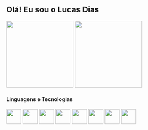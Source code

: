 ## Olá! Eu sou o Lucas Dias

<div>
  <img height="180em" src="https://github-readme-stats.vercel.app/api?username=LucasDias2002&show_icons=true&theme=react">
  <img height="180em" src="https://github-readme-stats.vercel.app/api/top-langs/?username=LucasDias2002&layout=compact&theme=react">
</div>

<h4>Linguagens e Tecnologias</h4>

<div>
  
  <img height="40" w3dth="40" src="https://cdn.jsdelivr.net/gh/devicons/devicon@latest/icons/csharp/csharp-original.svg" />
  <img height="40" width="40" src="https://cdn.jsdelivr.net/gh/devicons/devicon@latest/icons/javascript/javascript-original.svg" />
  <img height="40" width="40" src="https://cdn.jsdelivr.net/gh/devicons/devicon@latest/icons/html5/html5-original.svg" />
  <img height="40" width="40" src="https://cdn.jsdelivr.net/gh/devicons/devicon@latest/icons/css3/css3-original.svg" />
  <img height="40" width="40"  src="https://cdn.jsdelivr.net/gh/devicons/devicon@latest/icons/php/php-original.svg" />
  <img height="40" width="40" src="https://cdn.jsdelivr.net/gh/devicons/devicon@latest/icons/mysql/mysql-original-wordmark.svg" />
  <img height="40" width="40" src="https://cdn.jsdelivr.net/gh/devicons/devicon@latest/icons/git/git-original.svg" />
  <img height="40" width="40" src="https://cdn.jsdelivr.net/gh/devicons/devicon@latest/icons/bootstrap/bootstrap-original.svg" />
</div>

##

<div>
  
</div>
